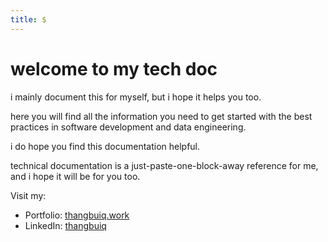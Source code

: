```yaml
---
title: $
---
```


# welcome to my tech doc

i mainly document this for myself, but i hope it helps you too.

here you will find all the information you need to get started with the best practices in software development and data engineering.

i do hope you find this documentation helpful.

technical documentation is a just-paste-one-block-away reference for me, and i hope it will be for you too.

Visit my:

- Portfolio:  <a href="https://thangbuiq.work" target="_blank">thangbuiq.work</a>
- LinkedIn:  <a href="https://www.linkedin.com/in/thangbuiq/" target="_blank">thangbuiq</a>